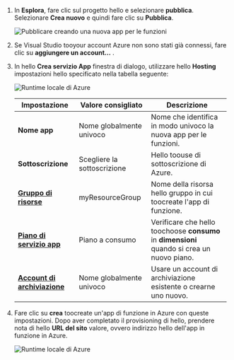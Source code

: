 1. In **Esplora**, fare clic sul progetto hello e selezionare **pubblica**. Selezionare **Crea nuovo** e quindi fare clic su **Pubblica**. 

    ![Pubblicare creando una nuova app per le funzioni](./media/functions-vstools-publish/functions-vstools-publish-new-function-app.png)

2. Se Visual Studio tooyour account Azure non sono stati già connessi, fare clic su **aggiungere un account...** .  

3. In hello **Crea servizio App** finestra di dialogo, utilizzare hello **Hosting** impostazioni hello specificato nella tabella seguente: 

    ![Runtime locale di Azure](./media/functions-vstools-publish/functions-vstools-publish.png)

    | Impostazione      | Valore consigliato  | Descrizione                                |
    | ------------ |  ------- | -------------------------------------------------- |
    | **Nome app** | Nome globalmente univoco | Nome che identifica in modo univoco la nuova app per le funzioni. |
    | **Sottoscrizione** | Scegliere la sottoscrizione | Hello toouse di sottoscrizione di Azure. |
    | **[Gruppo di risorse](../articles/azure-resource-manager/resource-group-overview.md)** | myResourceGroup |  Nome della risorsa hello gruppo in cui toocreate l'app di funzione. |
    | **[Piano di servizio app](../articles/azure-functions/functions-scale.md)** | Piano a consumo | Verificare che hello toochoose **consumo** in **dimensioni** quando si crea un nuovo piano.  |
    | **[Account di archiviazione](../articles/storage/common/storage-create-storage-account.md#create-a-storage-account)** | Nome globalmente univoco | Usare un account di archiviazione esistente o crearne uno nuovo.   |

4. Fare clic su **crea** toocreate un'app di funzione in Azure con queste impostazioni. Dopo aver completato il provisioning di hello, prendere nota di hello **URL del sito** valore, ovvero indirizzo hello dell'app in funzione in Azure. 

    ![Runtime locale di Azure](./media/functions-vstools-publish/functions-vstools-publish-profile.png)
